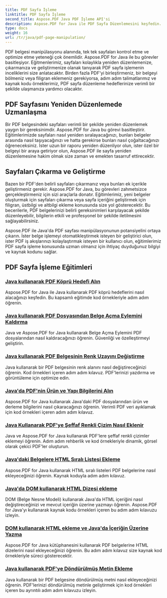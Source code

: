 ```yaml
---
title: PDF Sayfa İşleme
linktitle: PDF Sayfa İşleme
second_title: Aspose.PDF Java PDF İşleme API'si
description: Aspose.PDF for Java ile PDF Sayfa Düzenlemesini keşfedin. PDF sayfalarını zahmetsizce yeniden düzenlemeyi, çıkarmayı ve geliştirmeyi öğrenin.
type: docs
weight: 16
url: /tr/java/pdf-page-manipulation/
---
```


PDF belgesi manipülasyonu alanında, tek tek sayfaları kontrol etme ve optimize etme yeteneği çok önemlidir. Aspose.PDF for Java ile bu görevler basitleşiyor. Eğitmenlerimiz, sayfaları kolaylıkla yeniden düzenlemenize, çıkarmanıza ve geliştirmenize olanak tanıyarak PDF sayfa işlemenin inceliklerini size anlatacaktır. Birden fazla PDF'yi birleştirmeniz, bir belgeyi bölmeniz veya filigran eklemeniz gerekiyorsa, adım adım talimatlarımız ve kaynak kodu örneklerimiz, PDF sayfa düzenleme hedeflerinize verimli bir şekilde ulaşmanıza yardımcı olacaktır.

## PDF Sayfasını Yeniden Düzenlemede Uzmanlaşma

Bir PDF belgesindeki sayfaları verimli bir şekilde yeniden düzenlemek yaygın bir gereksinimdir. Aspose.PDF for Java bu görevi basitleştirir. Eğitimlerimizde sayfaları nasıl yeniden sıralayacağınızı, bunları belgeler arasında nasıl taşıyacağınızı ve hatta gerekirse bunları nasıl çoğaltacağınızı öğreneceksiniz. İster uzun bir raporu yeniden düzenliyor olun, ister özel bir belgeyi bir araya getiriyor olun, Aspose.PDF ile sayfa yeniden düzenlemesine hakim olmak size zaman ve emekten tasarruf ettirecektir.

## Sayfaları Çıkarma ve Geliştirme

Bazen bir PDF'den belirli sayfaları çıkarmanız veya bunları ek içerikle geliştirmeniz gerekir. Aspose.PDF for Java, bu görevleri zahmetsizce gerçekleştirmeniz için sizi araçlarla donatır. Eğitimlerimiz, yeni belgeler oluşturmak için sayfaları çıkarma veya sayfa içeriğini geliştirmek için filigran, üstbilgi ve altbilgi ekleme konusunda size yol gösterecektir. Bu becerilerle, PDF belgelerinizi belirli gereksinimleri karşılayacak şekilde düzenleyebilir, bilgilerin etkili ve profesyonel bir şekilde iletilmesini sağlayabilirsiniz.

Aspose.PDF ile Java'da PDF sayfası manipülasyonunun potansiyelini ortaya çıkarın. İster belge işlemeyi otomatikleştirmek isteyen bir geliştirici olun, ister PDF iş akışlarınızı kolaylaştırmak isteyen bir kullanıcı olun, eğitimlerimiz PDF sayfa işleme konusunda uzman olmanız için ihtiyaç duyduğunuz bilgiyi ve kaynak kodunu sağlar.

## PDF Sayfa İşleme Eğitimleri
### [Java kullanarak PDF Köprü Hedefi Alın](./get-pdf-hyperlink-destination-using-java/)
Aspose.PDF for Java ile Java kullanarak PDF köprü hedeflerini nasıl alacağınızı keşfedin. Bu kapsamlı eğitimde kod örnekleriyle adım adım öğrenin.
### [Java kullanarak PDF Dosyasından Belge Açma Eylemini Kaldırma](./remove-document-open-action-from-pdf-file-using-java/)
Java ve Aspose.PDF for Java kullanarak Belge Açma Eylemini PDF dosyalarından nasıl kaldıracağınızı öğrenin. Güvenliği ve özelleştirmeyi geliştirin.
### [Java kullanarak PDF Belgesinin Renk Uzayını Değiştirme](./change-color-space-of-pdf-document-using-java/)
Java kullanarak bir PDF belgesinin renk alanını nasıl değiştireceğinizi öğrenin. Kod örnekleri içeren adım adım kılavuz. PDF'lerinizi yazdırma ve görüntüleme için optimize edin.
### [Java'da PDF'nin Ürün ve Yapı Bilgilerini Alın](./get-product-and-build-information-of-pdf-in-java/)
Aspose.PDF for Java kullanarak Java'daki PDF dosyalarından ürün ve derleme bilgilerini nasıl çıkaracağınızı öğrenin. Verimli PDF veri ayıklamak için kod örnekleri içeren adım adım kılavuz.
### [Java Kullanarak PDF'ye Şeffaf Renkli Çizim Nasıl Eklenir](./how-to-add-drawing-with-transparent-color-in-pdf-using-java/)
Java ve Aspose.PDF for Java kullanarak PDF'lere şeffaf renkli çizimler eklemeyi öğrenin. Adım adım rehberlik ve kod örnekleriyle dinamik, görsel olarak çekici PDF'ler oluşturun.
### [Java'daki Belgelere HTML Sıralı Listesi Ekleme](./add-html-ordered-list-into-documents-in-java/)
Aspose.PDF for Java kullanarak HTML sıralı listeleri PDF belgelerine nasıl ekleyeceğinizi öğrenin. Kaynak koduyla adım adım kılavuz.
### [Java'da DOM kullanarak HTML Dizesi ekleme](./add-html-string-using-dom-in-java/)
DOM (Belge Nesne Modeli) kullanarak Java'da HTML içeriğini nasıl değiştireceğinizi ve mevcut içeriğin üzerine yazmayı öğrenin. Aspose.PDF for Java'yı kullanarak kaynak kodu örnekleri içeren bu adım adım kılavuzu izleyin.
### [DOM kullanarak HTML ekleme ve Java'da İçeriğin Üzerine Yazma](./add-html-using-dom-and-overwrite-content-in-java/)
Aspose.PDF for Java kütüphanesini kullanarak PDF belgelerine HTML dizelerini nasıl ekleyeceğinizi öğrenin. Bu adım adım kılavuz size kaynak kod örnekleriyle süreci gösterecektir.
### [Java kullanarak PDF'ye Döndürülmüş Metin Ekleme](./add-rotated-text-in-pdf-using-java/)
Java kullanarak bir PDF belgesine döndürülmüş metni nasıl ekleyeceğinizi öğrenin. PDF'lerinizi döndürülmüş metinle geliştirmek için kod örnekleri içeren bu ayrıntılı adım adım kılavuzu izleyin.
